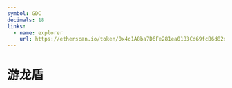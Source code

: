```yaml
---
symbol: GDC
decimals: 18
links:
  - name: explorer
    url: https://etherscan.io/token/0x4c1A8ba7D6Fe281ea01B3Cd69fcB6d82d5771996
---
```


# 游龙盾
